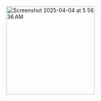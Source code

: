 <img width="232" alt="Screenshot 2025-04-04 at 5 56 36 AM" src="https://github.com/user-attachments/assets/03591832-087b-4d38-b08e-680290a377be" />
